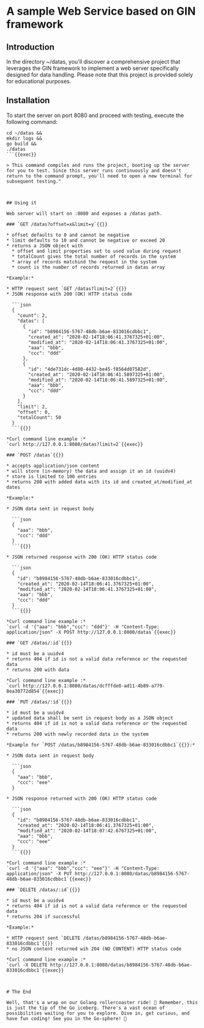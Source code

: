 # A sample Web Service based on GIN framework


## Introduction

In the directory ~/datas, you'll discover a comprehensive project that leverages the GIN framework to implement a web server specifically designed for data handling. Please note that this project is provided solely for educational purposes.

## Installation

To start the server on port 8080 and proceed with testing, execute the following command:  

```shell
cd ~/datas &&
mkdir logs &&
go build &&
./datas
```{{exec}}

> This command compiles and runs the project, booting up the server for you to test. Since this server runs continuously and doesn't return to the command prompt, you'll need to open a new terminal for subsequent testing."



## Using it

Web server will start on :8080 and exposes a /datas path.

### `GET /datas?offset=x&limit=y`{{}}

* offset defaults to 0 and cannot be negative
* limit defaults to 10 and cannot be negative or exceed 20
* returns a JSON object with
  * offset and limit properties set to used value during request
  * totalCount gives the total number of records in the system
  * array of records matchind the request in the system
  * count is the number of records returned in datas array

*Example:*

* HTTP request sent `GET /datas?limit=2`{{}}
* JSON response with 200 (OK) HTTP status code

  ```json
  {
    "count": 2,
    "datas": [
      {
        "id": "b8984156-5767-48db-b6ae-833016cdbbc1",
        "created_at": "2020-02-14T18:06:41.3767325+01:00",
        "modified_at": "2020-02-14T18:06:41.3767325+01:00",
        "aaa": "bbb",
        "ccc": "ddd"
      },
      {
        "id": "4de731dc-4d80-4432-be45-f8564d07582d",
        "created_at": "2020-02-14T18:06:41.5897325+01:00",
        "modified_at": "2020-02-14T18:06:41.5897325+01:00",
        "aaa": "bbb",
        "ccc": "ddd"
      }
    ],
    "limit": 2,
    "offset": 0,
    "totalCount": 50
  }
  ```{{}}

*Curl command line example :*  
`curl http://127.0.0.1:8080/datas?limit=2`{{exec}}

### `POST /datas`{{}}

* accepts application/json content
* will store (in-memory) the data and assign it an id (uuidv4)
* store is limited to 100 entries
* returns 200 with added data with its id and created_at/modified_at dates

*Example:*

* JSON data sent in request body

  ```json
  {
    "aaa": "bbb",
    "ccc": "ddd"
  }
  ```{{}}

* JSON returned response with 200 (OK) HTTP status code

  ```json
  {
    "id": "b8984156-5767-48db-b6ae-833016cdbbc1",
    "created_at": "2020-02-14T18:06:41.3767325+01:00",
    "modified_at": "2020-02-14T18:06:41.3767325+01:00",
    "aaa": "bbb",
    "ccc": "ddd"
  }
  ```{{}}

*Curl command line example :*  
`curl -d '{"aaa": "bbb","ccc": "ddd"}' -H "Content-Type: application/json" -X POST http://127.0.0.1:8080/datas`{{exec}}

### `GET /datas/:id`{{}}

* id must be a uuidv4
* returns 404 if id is not a valid data reference or the requested data
* returns 200 with data

*Curl command line example :*  
`curl http://127.0.0.1:8080/datas/dcfffde8-ad11-4b89-a779-8ea30772d854`{{exec}}

### `PUT /datas/:id`{{}}

* id must be a uuidv4
* updated data shall be sent in request body as a JSON object
* returns 404 if id is not a valid data reference or the requested data
* returns 200 with newly recorded data in the system

*Example for `POST /datas/b8984156-5767-48db-b6ae-833016cdbbc1`{{}}:*

* JSON data sent in request body

  ```json
  {
    "aaa": "bbb",
    "ccc": "eee"
  }

* JSON response returned with 200 (OK) HTTP status code

  ```json
  {
    "id": "b8984156-5767-48db-b6ae-833016cdbbc1",
    "created_at": "2020-02-14T18:06:41.3767325+01:00",
    "modified_at": "2020-02-14T18:07:42.6767325+01:00",
    "aaa": "bbb",
    "ccc": "eee"
  }
  ```{{}}

*Curl command line example :*  
`curl -d '{"aaa": "bbb","ccc": "eee"}' -H "Content-Type: application/json" -X PUT http://127.0.0.1:8080/datas/b8984156-5767-48db-b6ae-833016cdbbc1`{{exec}}

### `DELETE /datas/:id`{{}}

* id must be a uuidv4
* returns 404 if id is not a valid data reference or the requested data
* returns 204 if successful

*Example:*

* HTTP request sent `DELETE /datas/b8984156-5767-48db-b6ae-833016cdbbc1`{{}}
* no JSON content returned wih 204 (NO CONTENT) HTTP status code

*Curl command line example :*  
`curl -X DELETE http://127.0.0.1:8080/datas/b8984156-5767-48db-b6ae-833016cdbbc1`{{exec}}



# The End

Well, that's a wrap on our Golang rollercoaster ride! 🎢 Remember, this is just the tip of the Go iceberg. There's a vast ocean of possibilities waiting for you to explore. Dive in, get curious, and have fun coding! See you in the Go-sphere! 🚀